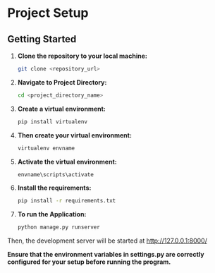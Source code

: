 # Project Setup

## Getting Started

1. **Clone the repository to your local machine:**

   ```bash
   git clone <repository_url>

2. **Navigate to Project Directory:**

   ```bash
   cd <project_directory_name>

3. **Create a virtual environment:**

   ```bash
   pip install virtualenv

4. **Then create your virtual environment:**

   ```bash
   virtualenv envname

5. **Activate the virtual environment:**

   ```bash
   envname\scripts\activate

6. **Install the requirements:**

   ```bash
   pip install -r requirements.txt

7. **To run the Application:**

   ```bash
   python manage.py runserver

Then, the development server will be started at http://127.0.0.1:8000/

**Ensure that the environment variables in settings.py are correctly configured for your setup before running the program.**
